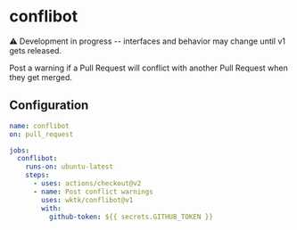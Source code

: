 # conflibot

:warning: Development in progress -- interfaces and behavior may change until v1 gets released.

Post a warning if a Pull Request will conflict with another Pull Request when they get merged.

## Configuration

```yaml
name: conflibot
on: pull_request

jobs:
  conflibot:
    runs-on: ubuntu-latest
    steps:
      - uses: actions/checkout@v2
      - name: Post conflict warnings
        uses: wktk/conflibot@v1
        with:
          github-token: ${{ secrets.GITHUB_TOKEN }}
```
